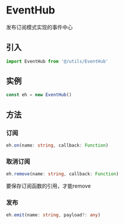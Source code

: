 # EventHub
发布订阅模式实现的事件中心
## 引入
```ts
import EventHub from '@/utils/EventHub'
```
## 实例
```ts
const eh = new EventHub()
```
## 方法
### 订阅
```ts
eh.on(name: string, callback: Function)
```
### 取消订阅
```ts
eh.remove(name: string, callback: Function)
```
要保存订阅函数的引用，才能remove
### 发布
```ts
eh.emit(name: string, payload?: any)
```